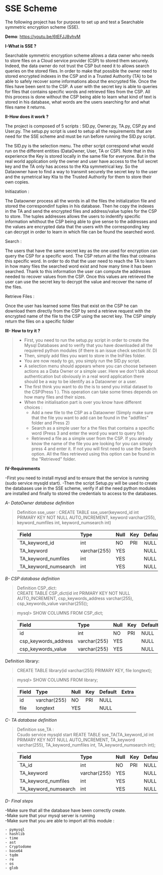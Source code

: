 # SSE Scheme

The following project has for purpose to set up and test a Searchable symmetric encryption scheme (SSE). 

__Demo__:  https://youtu.be/6tEFJJ8vhvM  

__I-What is SSE ?__

Searchable symmetric encryption scheme allows a data owner who needs to store files on a Cloud service provider (CSP) to stored them securely. Indeed, the data owner do not trust the CSP but need it to allows search queries on the stored files. In order to make that possible the owner need to stored encrypted indexes in the CSP and in a Trusted Authority (TA) to be able to safely recover some informations about the encrypted file. Once the files have been sent to the CSP. A user with the secret key is able to queries for files that contains specific words and retrieved files from the CSP. All this process is done without the CSP being able to learn what kind of text is stored in his database, what words are the users searching for and what files name it returns.


__II-How does it work ?__ 

The project is composed of 5 scripts : SID.py, Owner.py, TA.py, CSP.py and User.py. The setup.py script is used to setup all the requirements that are need for the SSE scheme and must be run before running the SID.py script. 

The SID.py is the selection menu. The other script correspond what would run on the different entities (DataOwner, User, TA or CSP). 
Note that in this experience the Key is stored locally in the same file for everyone. But in the real world application only the owner and user have access to the full secret key and the TA only has access to the Kta symmetrical key. So the Dataowner have to find a way to transmit securely the secret key to the user and the symetrical key Kta to the Trusted Authority for them to store their own copies. 

Initiazation : 

The Dataowner process all the words in all the files the initialization file and stored the correspondinf tuples in his database. Then he copy the indexes in the TA and send the encrypted files and address/value tuples for the CSP to store. The tuples addresses allows the users to indentify specific information whithout the CSP being able to give sense to the addresses and the values are encrypted data that the users with the corresponding key can decrypt in order to learn in which file can be found the searched word. 

Search : 

The users that have the same secret key as the one used for encryption can query the CSP for a specific word. The CSP return all the files that cotnains this specific word. In order to do that the user need to reach the TA to learn in how many files the searched word exist and how many time it has been searched. Thank to this information the user can compute the addresses needed to recover values from the CSP. Once this values are retrieved the user can use the secret key to decrypt the value and recover the name of the files.

Retrieve Files :  

Once the user has learned some files that exist on the CSP he can download them directly from the CSP by send a retrieve request with the encrypted name of the file to the CSP using the secret key. The CSP simply return the files on a specific folder



__III- How to try it ?__ 

>- First, you need to run the setup.py script in order to create the Mysql Databases and to verify that you have downloaded all the requiered python modules (if there is an issue check section IV. D) 
>- Then, simply add files you want to store in the IniFiles folder.  
>- You are now ready to go, you simply run the SID.py script.   
>- A selection menu should appears where you can choose between actions as a Data Owner or a simple user. Here we don't talk about authentication but obviously in a real word application there should be a way to be identify as a Dataowner or a user.   
>- The first think you want to do the is to send you initial dataset to the CSP(Press 1 ). This operation can take some times depends on how many files and their sizes.  
>- When the initialisation part is over you know have different choices :   
>   - Add a new file to the CSP as a Dataowner (Simply make sure that the file you want to add can be found in the "addfiles" folder and Press 2)  
>   - Search as a simple user for a the files that contains a specific word (Press 3 and enter the word you want to query for)  
>   - Retrieved a file as a simple user from the CSP. If you already know the name of the file you are looking for you can simply press 4 and enter it. If not you will first need to use the Search option. All the files retrieved using this option can be found in the "Retrieved" folder.   

__IV-Requirements__

-First you need to install mysql and to ensure that the service is running (sudo service mysqld start).
-Then the script Setup.py will be used to create the databases use in the SSE scheme, verify if all the need python modules are installed and finally to stored the credentials to access to the databases. 

*A- DataOwner database definition*

>Definition sse_user :
>CREATE TABLE sse_user(keyword_id int PRIMARY KEY NOT NULL AUTO_INCREMENT,
keyword varchar(255), keyword_numfiles int, keyword_numsearch int)  

  
>| Field | Type| Null | Key | Default | Extra |    
>| :----- | :----- | :----- | :----- | :----- | :----- |     
>| TA_keyword_id         | int          | NO   | PRI | NULL    | auto_increment |    
>| TA_keyword            | varchar(255) | YES  |     | NULL    |                |    
>| TA_keyword_numfiles   | int          | YES  |     | NULL    |                |    
>| TA_keyword_numsearch  | int          | YES  |     | NULL    |                |    
   

*B- CSP database definition*  


>Definition CSP_dict:  
>CREATE TABLE CSP_dict(id int PRIMARY KEY NOT NULL AUTO_INCREMENT,
csp_keywords_address varchar(255), csp_keywords_value varchar(255));

>mysql> SHOW COLUMNS FROM CSP_dict;  
 
>| Field                | Type         | Null | Key | Default | Extra          |  
>| :----- | :----- | :----- | :----- | :----- | :----- |  
>| id                   | int          | NO   | PRI | NULL    | auto_increment |  
>| csp_keywords_address | varchar(255) | YES  |     | NULL    |                |  
>| csp_keywords_value   | varchar(255) | YES  |     | NULL    |                |  

Definition library:   
>CREATE TABLE library(id varchar(255) PRIMARY KEY,
file longtext);  

>mysql> SHOW COLUMNS FROM library;  

>| Field | Type         | Null | Key | Default | Extra |  
>| :----- | :----- | :----- | :----- | :----- | :----- |    
>| id    | varchar(255) | NO   | PRI | NULL    |       |  
>| file  | longtext     | YES  |     | NULL    |       |  
    

*C- TA database definition*  

>Definition sse_TA :  
>Csudo service mysqld start
REATE TABLE sse_TA(TA_keyword_id int PRIMARY KEY NOT NULL AUTO_INCREMENT,
TA_keyword varchar(255), TA_keyword_numfiles int, TA_keyword_numsearch int);    
  
>| Field                | Type         | Null | Key | Default | Extra          |  
>| :----- | :----- | :----- | :----- | :----- | :----- |    
>| TA_id                | int          | NO   | PRI | NULL    | auto_increment |  
>| TA_keyword           | varchar(255) | YES  |     | NULL    |                |  
>| TA_keyword_numfiles  | int          | YES  |     | NULL    |                |  
>| TA_keyword_numsearch | int          | YES  |     | NULL    |                |  


*D- Final steps*  

-Make sure that all the database have been correctly create.  
-Make sure that your mysql server is running   
-Make sure that you are able to import all this module :   

    - pymysql
    - hashlib
    - time
    - ast
    - Cryptodome
    - base64
    - tqdm
    - re
    - os
    - glob
